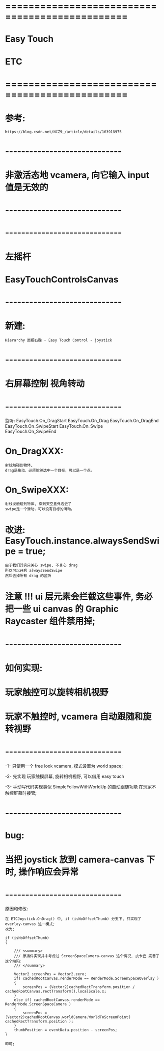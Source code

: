 # =============================================== #
#              Easy Touch
#              ETC
# =============================================== #


# 参考:
    https://blog.csdn.net/NCZ9_/article/details/103918975




# ----------------------------- #
#     非激活态地 vcamera, 向它输入 input 值是无效的
# ----------------------------- #





# ----------------------------- #
#  左摇杆
#  EasyTouchControlsCanvas
# ----------------------------- #

# 新建:
    Hierarchy 面板右键 - Easy Touch Control - joystick




# ----------------------------- #
#     右屏幕控制 视角转动
# ----------------------------- #

监听:
    EasyTouch.On_DragStart
    EasyTouch.On_Drag 
    EasyTouch.On_DragEnd 
    EasyTouch.On_SwipeStart
    EasyTouch.On_Swipe    
    EasyTouch.On_SwipeEnd  

# On_DragXXX:
    射线触碰到物体, 
    drag是拖动，必须能够选中一个目标，可以是一个点。


# On_SwipeXXX:
    射线没触碰到物体, 穿到天空盒外边去了
    swipe是一个滑动，可以没有目标的滑动。


# 改进:  EasyTouch.instance.alwaysSendSwipe = true;
    由于我们其实只关心 swipe, 不关心 drag
    所以可以开启 alwaysSendSwipe
    然后去掉所有 drag 的监听


# 注意 !!!  ui 层元素会拦截这些事件, 务必把一些 ui canvas 的 Graphic Raycaster 组件禁用掉;



# ----------------------------- #
#  如何实现:
#     玩家触控可以旋转相机视野
#     玩家不触控时, vcamera 自动跟随和旋转视野 
# ----------------------------- #

-1-
    只使用一个 free look vcamera, 模式设置为 world space;

-2-
    先实现 玩家触摸屏幕, 旋转相机视野, 可以借用 easy touch

-3-
    手动写代码实现类似 SimpleFollowWithWorldUp 的自动跟随功能
    在玩家不触控屏幕时接管;





# ----------------------------- #
#   bug:
#      当把 joystick 放到 camera-canvas 下时, 操作响应会异常
# ----------------------------- #

原因和修改:

    在 ETCJoystick.OnDrag() 中, if (isNoOffsetThumb) 分支下, 只实现了 overlay-canvas 这一模式;
    改为:

    if (isNoOffsetThumb)
    {

        /// <summary>
        /// 原插件实现并未考虑过 ScreenSpaceCamera-canvas 这个情况, 皮卡丘 完善了这个缺陷:
        /// </summary>
            
        Vector2 screenPos = Vector2.zero;
        if( cachedRootCanvas.renderMode == RenderMode.ScreenSpaceOverlay )
        { 
            screenPos = (Vector2)cachedRectTransform.position / cachedRootCanvas.rectTransform().localScale.x;
        }
        else if( cachedRootCanvas.renderMode == RenderMode.ScreenSpaceCamera ) 
        {
            screenPos = (Vector2)cachedRootCanvas.worldCamera.WorldToScreenPoint( cachedRectTransform.position );
        }
        thumbPosition = eventData.position - screenPos;
    }

    即可;









